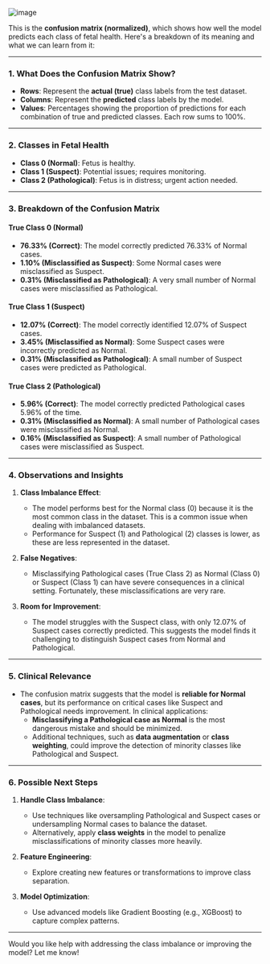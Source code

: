 ![image](https://github.com/user-attachments/assets/328bf516-8973-4311-8fc1-b92169bdf251)

This is the **confusion matrix (normalized)**, which shows how well the model predicts each class of fetal health. Here's a breakdown of its meaning and what we can learn from it:

---

### **1. What Does the Confusion Matrix Show?**
- **Rows**: Represent the **actual (true)** class labels from the test dataset.
- **Columns**: Represent the **predicted** class labels by the model.
- **Values**: Percentages showing the proportion of predictions for each combination of true and predicted classes. Each row sums to 100%.

---

### **2. Classes in Fetal Health**
- **Class 0 (Normal)**: Fetus is healthy.
- **Class 1 (Suspect)**: Potential issues; requires monitoring.
- **Class 2 (Pathological)**: Fetus is in distress; urgent action needed.

---

### **3. Breakdown of the Confusion Matrix**

#### **True Class 0 (Normal)**
- **76.33% (Correct)**: The model correctly predicted 76.33% of Normal cases.
- **1.10% (Misclassified as Suspect)**: Some Normal cases were misclassified as Suspect.
- **0.31% (Misclassified as Pathological)**: A very small number of Normal cases were misclassified as Pathological.

#### **True Class 1 (Suspect)**
- **12.07% (Correct)**: The model correctly identified 12.07% of Suspect cases.
- **3.45% (Misclassified as Normal)**: Some Suspect cases were incorrectly predicted as Normal.
- **0.31% (Misclassified as Pathological)**: A small number of Suspect cases were predicted as Pathological.

#### **True Class 2 (Pathological)**
- **5.96% (Correct)**: The model correctly predicted Pathological cases 5.96% of the time.
- **0.31% (Misclassified as Normal)**: A small number of Pathological cases were misclassified as Normal.
- **0.16% (Misclassified as Suspect)**: A small number of Pathological cases were misclassified as Suspect.

---

### **4. Observations and Insights**
1. **Class Imbalance Effect**:
   - The model performs best for the Normal class (0) because it is the most common class in the dataset. This is a common issue when dealing with imbalanced datasets.
   - Performance for Suspect (1) and Pathological (2) classes is lower, as these are less represented in the dataset.

2. **False Negatives**:
   - Misclassifying Pathological cases (True Class 2) as Normal (Class 0) or Suspect (Class 1) can have severe consequences in a clinical setting. Fortunately, these misclassifications are very rare.

3. **Room for Improvement**:
   - The model struggles with the Suspect class, with only 12.07% of Suspect cases correctly predicted. This suggests the model finds it challenging to distinguish Suspect cases from Normal and Pathological.

---

### **5. Clinical Relevance**
- The confusion matrix suggests that the model is **reliable for Normal cases**, but its performance on critical cases like Suspect and Pathological needs improvement. In clinical applications:
  - **Misclassifying a Pathological case as Normal** is the most dangerous mistake and should be minimized.
  - Additional techniques, such as **data augmentation** or **class weighting**, could improve the detection of minority classes like Pathological and Suspect.

---

### **6. Possible Next Steps**
1. **Handle Class Imbalance**:
   - Use techniques like oversampling Pathological and Suspect cases or undersampling Normal cases to balance the dataset.
   - Alternatively, apply **class weights** in the model to penalize misclassifications of minority classes more heavily.

2. **Feature Engineering**:
   - Explore creating new features or transformations to improve class separation.

3. **Model Optimization**:
   - Use advanced models like Gradient Boosting (e.g., XGBoost) to capture complex patterns.

---

Would you like help with addressing the class imbalance or improving the model? Let me know!
